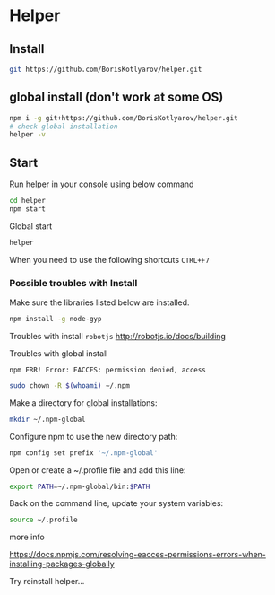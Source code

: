 # Helper #

## Install ## 

```bash
git https://github.com/BorisKotlyarov/helper.git
```

## global install (don't work at some OS) ##
```bash
npm i -g git+https://github.com/BorisKotlyarov/helper.git
# check global installation
helper -v
```

## Start ##

Run helper in your console using below command
```bash
cd helper
npm start
```
Global start
```bash
helper
```
When you need to use the following shortcuts `CTRL+F7`

### Possible troubles with Install  ### 
Make sure the libraries listed below are installed.

```bash
npm install -g node-gyp
```

Troubles with install `robotjs` http://robotjs.io/docs/building

Troubles with global install

`npm ERR! Error: EACCES: permission denied, access`

```bash
sudo chown -R $(whoami) ~/.npm
```
Make a directory for global installations:
```bash
mkdir ~/.npm-global
```
Configure npm to use the new directory path:
```bash
npm config set prefix '~/.npm-global'
```
Open or create a ~/.profile file and add this line:
```bash
export PATH=~/.npm-global/bin:$PATH
```
Back on the command line, update your system variables:
```bash
source ~/.profile
```

more info 

https://docs.npmjs.com/resolving-eacces-permissions-errors-when-installing-packages-globally

Try reinstall helper...